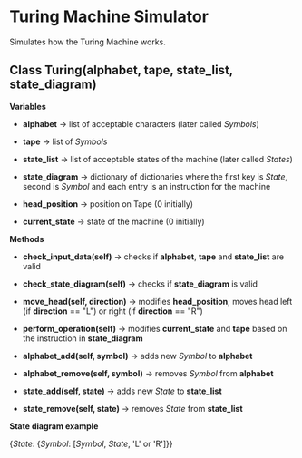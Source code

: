# Turing Machine Simulator
Simulates how the Turing Machine works.

## Class Turing(alphabet, tape, state_list, state_diagram)

  **Variables**

  * **alphabet**        -> list of acceptable characters (later called _Symbols_)

  * **tape**            -> list of _Symbols_

  * **state_list**      -> list of acceptable states of the machine (later called _States_)

  * **state_diagram**   -> dictionary of dictionaries where the first key is _State_, second is _Symbol_ and each entry is an instruction for the machine

  * **head_position**   -> position on Tape (0 initially)

  * **current_state**   -> state of the machine (0 initially)

  **Methods**

  * **check_input_data(self)**        -> checks if **alphabet**, **tape** and **state_list** are valid

  * **check_state_diagram(self)**     -> checks if **state_diagram** is valid

  * **move_head(self, direction)**    -> modifies **head_position**; moves head left (if **direction** == "L") or right (if **direction** == "R")

  * **perform_operation(self)**       -> modifies **current_state** and **tape** based on the instruction in **state_diagram**

  * **alphabet_add(self, symbol)**    -> adds new _Symbol_ to **alphabet**

  * **alphabet_remove(self, symbol)** -> removes _Symbol_ from **alphabet**

  * **state_add(self, state)**        -> adds new _State_ to **state_list**

  * **state_remove(self, state)**     -> removes _State_ from **state_list**

  **State diagram example**
    
   {_State_: {_Symbol_: [_Symbol_, _State_, 'L' or 'R']}}
